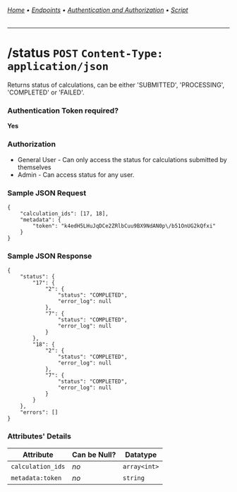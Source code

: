 ###### [Home](../) • [Endpoints](README.md) • [Authentication and Authorization](../authentication-authorization.md) • [Script](../script.md)
---

# /status `POST` `Content-Type: application/json`
Returns status of calculations, can be either 'SUBMITTED', 'PROCESSING', 'COMPLETED' or 'FAILED'.

### Authentication Token required?
**Yes**

### Authorization
* General User - Can only access the status for calculations submitted by themselves
* Admin - Can access status for any user.

### Sample JSON Request
```
{
    "calculation_ids": [17, 18],
    "metadata": {
        "token": "k4edH5LHuJqDCe2ZRlbCuu9BX9NdAN0p\/b51OnUG2kQfxi"
    }
}
```

### Sample JSON Response
```
{
    "status": {
        "17": {
            "2": {
                "status": "COMPLETED",
                "error_log": null
            },
            "7": {
                "status": "COMPLETED",
                "error_log": null
            }
        },
        "18": {
            "2": {
                "status": "COMPLETED",
                "error_log": null
            },
            "7": {
                "status": "COMPLETED",
                "error_log": null
            }
        }
    },
    "errors": []
}
```
### Attributes' Details

| Attribute | Can be Null? | Datatype |
|-----------|--------------|----------|
| `calculation_ids` | *no* | `array<int>` |
| `metadata:token` | *no* | `string` |
